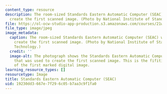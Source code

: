 ```yaml
---
content_type: resource
description: The room-sized Standards Eastern Automatic Computer (SEAC) was used to
  create the first scanned image. (Photo by National Institute of Standards and Technology.)
file: https://ol-ocw-studio-app-production.s3.amazonaws.com/courses/21w-784-becoming-digital-writing-about-media-change-fall-2009/19230dd3667e7f296c05b7aa3c9f1fa0_21w-784f09-th.jpg
file_type: image/jpeg
image_metadata:
  caption: The room-sized Standards Eastern Automatic Computer (SEAC) was used to
    create the first scanned image. (Photo by National Institute of Standards and
    Technology.)
  credit: ''
  image-alt: The photograph shows the Standards Eastern Automatic Computer (SEAC)
    that was used to create the first scanned image. This is the fifitieth anniversary
    of the first marked digital image.
learning_resource_types: []
resourcetype: Image
title: Standards Eastern Automatic Computer (SEAC)
uid: 19230dd3-667e-7f29-6c05-b7aa3c9f1fa0
---
```

